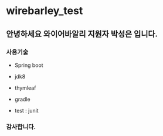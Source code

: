 # wirebarley_test

## 안녕하세요 와이어바알리 지원자 박성은 입니다.


### 사용기술

* Spring boot 


* jdk8 


* thymleaf


* gradle 


* test : junit


### 감사합니다.



